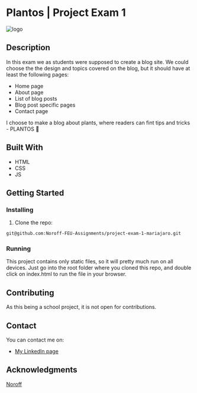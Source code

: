 # Plantos | Project Exam 1

![logo](images/classic-wooden-chair-by-fiddle-leaf-fig-plant.jpg)

## Description

In this exam we as students were supposed to create a blog site. We could choose the the design and topics covered on the blog, but it should have at least the following pages:

- Home page
- About page
- List of blog posts
- Blog post specific pages
- Contact page

I choose to make a blog about plants, where readers can fint tips and tricks - PLANTOS 🌱

## Built With

- HTML
- CSS
- JS

## Getting Started

### Installing 

1. Clone the repo:

```bash
git@github.com:Noroff-FEU-Assignments/project-exam-1-mariajaro.git
```


### Running

This project contains only static files, so it will pretty much run on all devices. Just go into the root folder where you cloned this repo, and double click on index.html to run the file in your browser.

## Contributing

As this being a school project, it is not open for contributions.

## Contact

You can contact me on:
- [My LinkedIn page](https://www.linkedin.com/in/maria-jaroszewska-94a63b241/)


## Acknowledgments

[Noroff](https://www.noroff.no/en)
